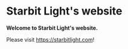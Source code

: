 # Starbit Light's website

**Welcome to Starbit Light's website.**

Please visit https://starbitlight.com!
